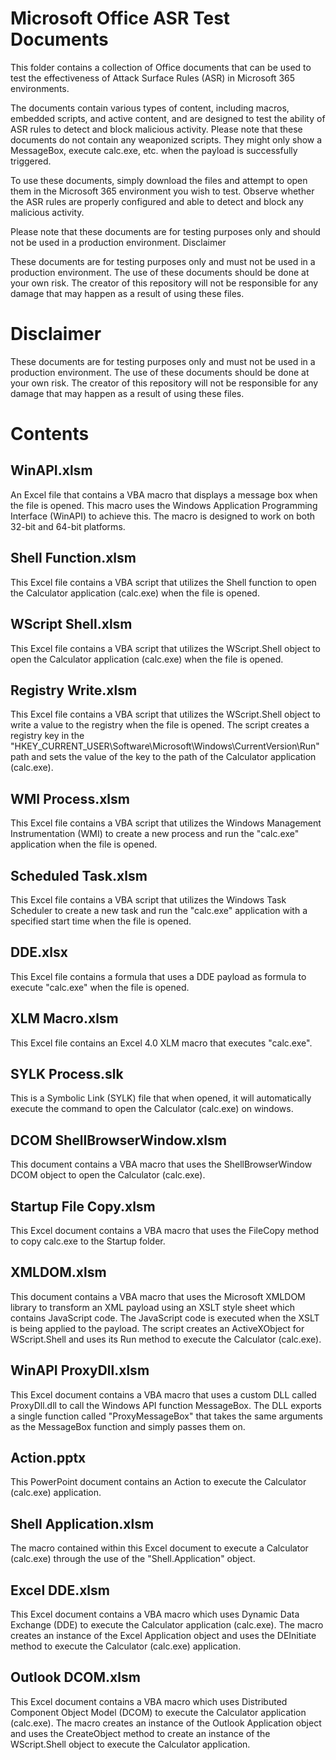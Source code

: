 # Microsoft Office ASR Test Documents

This folder contains a collection of Office documents that can be used to test the effectiveness of Attack Surface Rules (ASR) in Microsoft 365 environments.

The documents contain various types of content, including macros, embedded scripts, and active content, and are designed to test the ability of ASR rules to detect and block malicious activity. Please note that these documents do not contain any weaponized scripts. They might only show a MessageBox, execute calc.exe, etc. when the payload is successfully triggered.

To use these documents, simply download the files and attempt to open them in the Microsoft 365 environment you wish to test. Observe whether the ASR rules are properly configured and able to detect and block any malicious activity.

Please note that these documents are for testing purposes only and should not be used in a production environment.
Disclaimer

These documents are for testing purposes only and must not be used in a production environment. The use of these documents should be done at your own risk. The creator of this repository will not be responsible for any damage that may happen as a result of using these files.

# Disclaimer

These documents are for testing purposes only and must not be used in a production environment. The use of these documents should be done at your own risk. The creator of this repository will not be responsible for any damage that may happen as a result of using these files.

# Contents

## WinAPI.xlsm
An Excel file that contains a VBA macro that displays a message box when the file is opened. This macro uses the Windows Application Programming Interface (WinAPI) to achieve this. The macro is designed to work on both 32-bit and 64-bit platforms. 

## Shell Function.xlsm
This Excel file contains a VBA script that utilizes the Shell function to open the Calculator application (calc.exe) when the file is opened.

## WScript Shell.xlsm
This Excel file contains a VBA script that utilizes the WScript.Shell object to open the Calculator application (calc.exe) when the file is opened. 

## Registry Write.xlsm
This Excel file contains a VBA script that utilizes the WScript.Shell object to write a value to the registry when the file is opened. The script creates a registry key in the "HKEY_CURRENT_USER\Software\Microsoft\Windows\CurrentVersion\Run" path and sets the value of the key to the path of the Calculator application (calc.exe).

## WMI Process.xlsm
This Excel file contains a VBA script that utilizes the Windows Management Instrumentation (WMI) to create a new process and run the "calc.exe" application when the file is opened. 

## Scheduled Task.xlsm
This Excel file contains a VBA script that utilizes the Windows Task Scheduler to create a new task and run the "calc.exe" application with a specified start time when the file is opened. 

## DDE.xlsx
This Excel file contains a formula that uses a DDE payload as formula to execute "calc.exe" when the file is opened. 

## XLM Macro.xlsm
This Excel file contains an Excel 4.0 XLM macro that executes "calc.exe".

## SYLK Process.slk
This is a Symbolic Link (SYLK) file that when opened, it will automatically execute the command to open the Calculator (calc.exe) on windows.

## DCOM ShellBrowserWindow.xlsm
This document contains a VBA macro that uses the ShellBrowserWindow DCOM object to open the Calculator (calc.exe).

## Startup File Copy.xlsm
This Excel document contains a VBA macro that uses the FileCopy method to copy calc.exe to the Startup folder.

## XMLDOM.xlsm
This document contains a VBA macro that uses the Microsoft XMLDOM library to transform an XML payload using an XSLT style sheet which contains JavaScript code. The JavaScript code is executed when the XSLT is being applied to the payload. The script creates an ActiveXObject for WScript.Shell and uses its Run method to execute the Calculator (calc.exe). 

## WinAPI ProxyDll.xlsm
This Excel document contains a VBA macro that uses a custom DLL called ProxyDll.dll to call the Windows API function MessageBox. The DLL exports a single function called "ProxyMessageBox" that takes the same arguments as the MessageBox function and simply passes them on.

## Action.pptx
This PowerPoint document contains an Action to execute the Calculator (calc.exe) application.

## Shell Application.xlsm
The macro contained within this Excel document to execute a Calculator (calc.exe) through the use of the "Shell.Application" object.

## Excel DDE.xlsm
This Excel document contains a VBA macro which uses Dynamic Data Exchange (DDE) to execute the Calculator application (calc.exe). The macro creates an instance of the Excel Application object and uses the DEInitiate method to execute the Calculator (calc.exe) application.

## Outlook DCOM.xlsm
This Excel document contains a VBA macro which uses Distributed Component Object Model (DCOM) to execute the Calculator application (calc.exe). The macro creates an instance of the Outlook Application object and uses the CreateObject method to create an instance of the WScript.Shell object to execute the Calculator application. 
